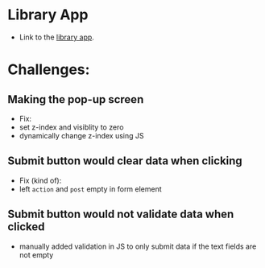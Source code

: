 # Library App
- Link to the [library app](https://awesomenessxp.github.io/library/).
# Challenges:
## Making the pop-up screen
- Fix:
- set z-index and visiblity to zero
- dynamically change z-index using JS
## Submit button would clear data when clicking
- Fix (kind of):
- left `action` and `post` empty in form element
## Submit button would not validate data when clicked
- manually added validation in JS to only submit data if
    the text fields are not empty